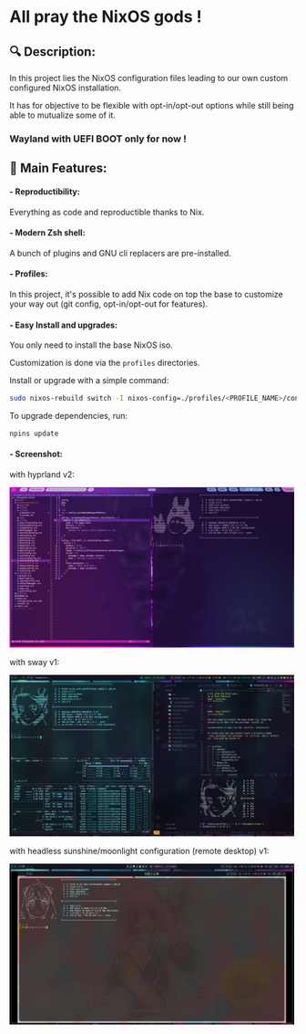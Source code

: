 # All pray the NixOS gods !

## 🔍 Description:

<p align=left>

In this project lies the NixOS configuration files leading to our own custom configured NixOS installation.

It has for objective to be flexible with opt-in/opt-out options while still being able to mutualize some of it.

### Wayland with UEFI BOOT only for now !

</p>

## 🚀 Main Features:

#### - Reproductibility:

<p align=left>

Everything as code and reproductible thanks to Nix.

</p>

#### - Modern Zsh shell:

<p align=left>

A bunch of plugins and GNU cli replacers are pre-installed.

</p>

#### - Profiles:

<p align=left>

In this project, it's possible to add Nix code on top the base to customize your way out (git config, opt-in/opt-out for features).

</p>

#### - Easy Install and upgrades:

<p align=left>

You only need to install the base NixOS iso.

Customization is done via the `profiles` directories.

Install or upgrade with a simple command:

```bash
sudo nixos-rebuild switch -I nixos-config=./profiles/<PROFILE_NAME>/configuration.nix
```

To upgrade dependencies, run:

```bash
npins update
```

</p>

#### - Screenshot:

with hyprland v2:

<img src="./assets/images/screenshot-demo-hyprland.png" alt="alt text" width="500">

with sway v1:

<img src="./assets/images/screenshot-demo-sway.png" alt="alt text" width="500">

with headless sunshine/moonlight configuration (remote desktop) v1:

<img src="./assets/images/screenshot-demo-sunshine.png" alt="alt text" width="500">
